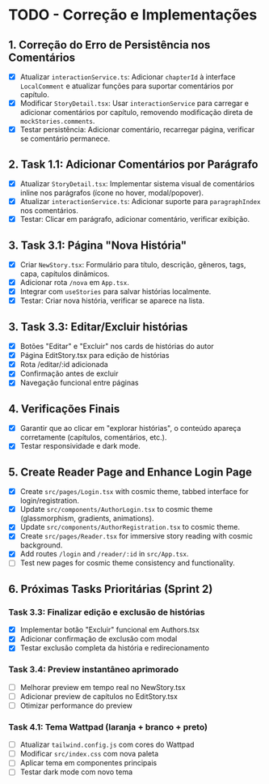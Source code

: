 # TODO - Correção e Implementações

## 1. Correção do Erro de Persistência nos Comentários
- [x] Atualizar `interactionService.ts`: Adicionar `chapterId` à interface `LocalComment` e atualizar funções para suportar comentários por capítulo.
- [x] Modificar `StoryDetail.tsx`: Usar `interactionService` para carregar e adicionar comentários por capítulo, removendo modificação direta de `mockStories.comments`.
- [x] Testar persistência: Adicionar comentário, recarregar página, verificar se comentário permanece.

## 2. Task 1.1: Adicionar Comentários por Parágrafo
- [x] Atualizar `StoryDetail.tsx`: Implementar sistema visual de comentários inline nos parágrafos (ícone no hover, modal/popover).
- [x] Atualizar `interactionService.ts`: Adicionar suporte para `paragraphIndex` nos comentários.
- [x] Testar: Clicar em parágrafo, adicionar comentário, verificar exibição.

## 3. Task 3.1: Página "Nova História"
- [x] Criar `NewStory.tsx`: Formulário para título, descrição, gêneros, tags, capa, capítulos dinâmicos.
- [x] Adicionar rota `/nova` em `App.tsx`.
- [x] Integrar com `useStories` para salvar histórias localmente.
- [x] Testar: Criar nova história, verificar se aparece na lista.

## 3. Task 3.3: Editar/Excluir histórias
- [x] Botões "Editar" e "Excluir" nos cards de histórias do autor
- [x] Página EditStory.tsx para edição de histórias
- [x] Rota /editar/:id adicionada
- [x] Confirmação antes de excluir
- [x] Navegação funcional entre páginas

## 4. Verificações Finais
- [x] Garantir que ao clicar em "explorar histórias", o conteúdo apareça corretamente (capítulos, comentários, etc.).
- [x] Testar responsividade e dark mode.

## 5. Create Reader Page and Enhance Login Page
- [x] Create `src/pages/Login.tsx` with cosmic theme, tabbed interface for login/registration.
- [x] Update `src/components/AuthorLogin.tsx` to cosmic theme (glassmorphism, gradients, animations).
- [x] Update `src/components/AuthorRegistration.tsx` to cosmic theme.
- [x] Create `src/pages/Reader.tsx` for immersive story reading with cosmic background.
- [x] Add routes `/login` and `/reader/:id` in `src/App.tsx`.
- [ ] Test new pages for cosmic theme consistency and functionality.

## 6. Próximas Tasks Prioritárias (Sprint 2)

### Task 3.3: Finalizar edição e exclusão de histórias
- [x] Implementar botão "Excluir" funcional em Authors.tsx
- [x] Adicionar confirmação de exclusão com modal
- [x] Testar exclusão completa da história e redirecionamento

### Task 3.4: Preview instantâneo aprimorado
- [ ] Melhorar preview em tempo real no NewStory.tsx
- [ ] Adicionar preview de capítulos no EditStory.tsx
- [ ] Otimizar performance do preview

### Task 4.1: Tema Wattpad (laranja + branco + preto)
- [ ] Atualizar `tailwind.config.js` com cores do Wattpad
- [ ] Modificar `src/index.css` com nova paleta
- [ ] Aplicar tema em componentes principais
- [ ] Testar dark mode com novo tema
